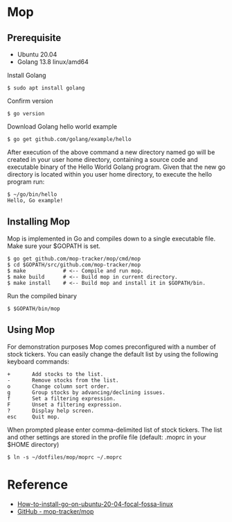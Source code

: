# Mop

## Prerequisite
* Ubuntu 20.04
* Golang 13.8 linux/amd64

Install Golang
```
$ sudo apt install golang
```

Confirm version
```
$ go version
```

Download Golang hello world example
```
$ go get github.com/golang/example/hello
```

After execution of the above command a new directory named go will be created in your user home directory,
containing a source code and executable binary of the Hello World Golang program.
Given that the new go directory is located within you user home directory, to execute the hello program run:
```
$ ~/go/bin/hello
Hello, Go example!
```

## Installing Mop
Mop is implemented in Go and compiles down to a single executable file.
Make sure your $GOPATH is set.
```
$ go get github.com/mop-tracker/mop/cmd/mop
$ cd $GOPATH/src/github.com/mop-tracker/mop
$ make            # <-- Compile and run mop.
$ make build      # <-- Build mop in current directory.
$ make install    # <-- Build mop and install it in $GOPATH/bin.
```

Run the compiled binary
```
$ $GOPATH/bin/mop
```

## Using Mop
For demonstration purposes Mop comes preconfigured with a number of stock tickers.
You can easily change the default list by using the following keyboard commands:
```
+       Add stocks to the list.
-       Remove stocks from the list.
o       Change column sort order.
g       Group stocks by advancing/declining issues.
f       Set a filtering expression.
F       Unset a filtering expression.
?       Display help screen.
esc     Quit mop.
```

When prompted please enter comma-delimited list of stock tickers.
The list and other settings are stored in the profile file (default: .moprc in your $HOME directory)
```
$ ln -s ~/dotfiles/mop/moprc ~/.moprc
```

# Reference
* [How-to-install-go-on-ubuntu-20-04-focal-fossa-linux](https://linuxconfig.org/how-to-install-go-on-ubuntu-20-04-focal-fossa-linux)
* [GitHub - mop-tracker/mop](https://github.com/mop-tracker/mop)
